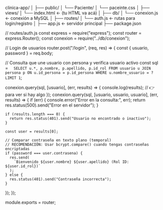 clinica-app/
│
├── public/
│ └── Paciente/
│ └── paceinte.css
│
├── views/
│ └── index.html ← (tu HTML va acá)
│
├── db/
│ └── conexion.js ← conexión a MySQL
│
├── routes/
│ └── auth.js ← rutas para login/registro
│
├── app.js ← servidor principal
├── package.json

// routes/auth.js
const express = require("express");
const router = express.Router();
const conexion = require("../db/conexion");

// Login de usuarios
router.post("/login", (req, res) => {
const { usuario, password } = req.body;

// Consulta que une usuario con persona y verifica usuario activo
const sql = `  SELECT u.*, p.nombre, p.apellido, p.id_rol
  FROM usuario u
  JOIN persona p ON u.id_persona = p.id_persona
  WHERE u.nombre_usuario = ?
  LIMIT 1`;

conexion.query(sql, [usuario], (err, results) => {
console.log(results); // 👉 para ver si hay algo
});
conexion.query(sql, [usuario, usuario, usuario], (err, results) => {
if (err) {
console.error("Error en la consulta:", err);
return res.status(500).send("Error en el servidor");
}

    if (results.length === 0) {
      return res.status(401).send("Usuario no encontrado o inactivo");
    }

    const user = results[0];

    // Comparar contraseña en texto plano (temporal)
    // RECOMENDACIÓN: Usar bcrypt.compare() cuando tengas contraseñas encriptadas
    if (password === user.contrasena) {
      res.send(
        `Bienvenido ${user.nombre} ${user.apellido} (Rol ID: ${user.id_rol})`
      );
    } else {
      res.status(401).send("Contraseña incorrecta");
    }

});
});

module.exports = router;

